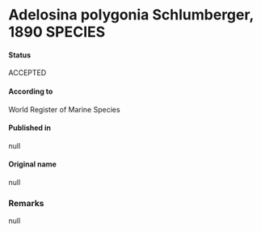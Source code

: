 Adelosina polygonia Schlumberger, 1890 SPECIES
=======

#### Status
ACCEPTED

#### According to
World Register of Marine Species

#### Published in
null

#### Original name
null

### Remarks
null